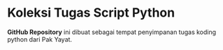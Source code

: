 # Koleksi Tugas Script Python

**GitHub Repository** ini dibuat sebagai tempat penyimpanan tugas koding python dari Pak Yayat.